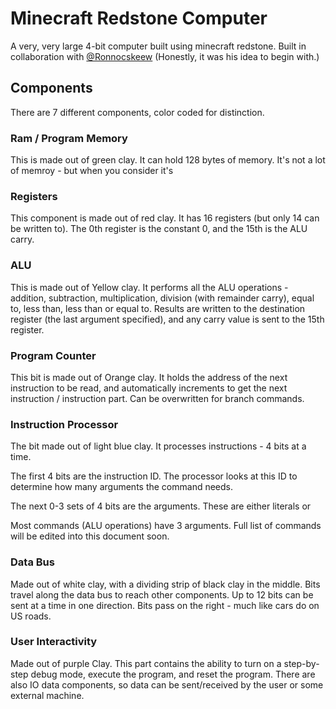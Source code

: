 # Minecraft Redstone Computer

A very, very large 4-bit computer built using minecraft redstone. Built in collaboration with [@Ronnocskeew](https://github.com/Ronnocskeew) (Honestly, it was his idea to begin with.)

## Components
There are 7 different components, color coded for distinction.

### Ram / Program Memory

This is made out of green clay. It can hold 128 bytes of memory. It's not a lot of memroy - but when you consider it's 

### Registers

This component is made out of red clay. It has 16 registers (but only 14 can be written to). The 0th register is the constant 0, and the 15th is the ALU carry.

### ALU

This is made out of Yellow clay. It performs all the ALU operations - addition, subtraction, multiplication, division (with remainder carry), equal to, less than, less than or equal to. Results are written to the destination register (the last argument specified), and any carry value is sent to the 15th register.

### Program Counter

This bit is made out of Orange clay. It holds the address of the next instruction to be read, and automatically increments to get the next instruction / instruction part. Can be overwritten for branch commands.

### Instruction Processor

The bit made out of light blue clay. It processes instructions - 4 bits at a time.

The first 4 bits are the instruction ID. The processor looks at this ID to determine how many arguments the command needs.

The next 0-3 sets of 4 bits are the arguments. These are either literals or 

Most commands (ALU operations) have 3 arguments. Full list of commands will be edited into this document soon.

### Data Bus

Made out of white clay, with a dividing strip of black clay in the middle. Bits travel along the data bus to reach other components. Up to 12 bits can be sent at a time in one direction. Bits pass on the right - much like cars do on US roads.

### User Interactivity

Made out of purple Clay. This part contains the ability to turn on a step-by-step debug mode, execute the program, and reset the program. There are also IO data components, so data can be sent/received by the user or some external machine. 
